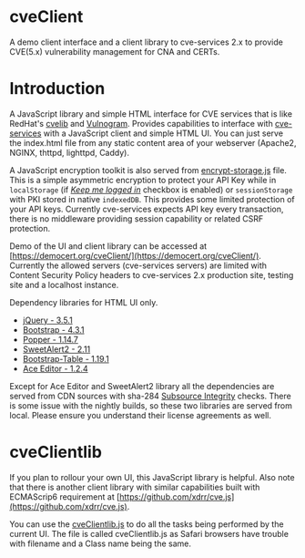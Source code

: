 # cveClient
A demo client interface and a client library to cve-services 2.x to provide CVE(5.x) vulnerability management for CNA and CERTs.


# Introduction
A JavaScript library and simple HTML interface for CVE services that is like RedHat's [cvelib](https://github.com/RedHatProductSecurity/cvelib) and [Vulnogram](https://github.com/Vulnogram/Vulnogram).  Provides capabilities to interface with [cve-services](https://github.com/CVEProject/cve-services) with a JavaScript client and simple HTML UI. You can just serve the index.html file from any static content area of your webserver (Apache2, NGINX, thttpd, lighttpd, Caddy).

A JavaScript encryption toolkit is also served from [encrypt-storage.js](./encrypt-storage.js) file. This is a simple asymmetric encryption to protect your API Key while in `localStorage` (if <u>*Keep me logged in*</u> checkbox is enabled) or `sessionStorage` with PKI stored in native `indexedDB`. This provides some limited protection of your API keys.  Currently cve-services expects API key every transaction, there is no middleware providing session capability or related CSRF protection.

Demo of the UI and client library can be accessed at [https://democert.org/cveClient/](https://democert.org/cveClient/).  Currently the allowed servers (cve-services servers) are limited with Content Security Policy headers to cve-services 2.x  production site, testing site and a localhost instance.

Dependency libraries for HTML UI only.
* [jQuery - 3.5.1](https://jquery.com/)
* [Bootstrap - 4.3.1](https://getbootstrap.com/)
* [Popper - 1.14.7](https://popper.js.org/)
* [SweetAlert2 - 2.11](https://sweetalert2.github.io/)
* [Bootstrap-Table - 1.19.1](https://bootstrap-table.com/)
* [Ace Editor - 1.2.4](https://ace.c9.io/)

Except for Ace Editor and SweetAlert2 library all the dependencies are served from CDN sources with sha-284 [Subsource Integrity](https://developer.mozilla.org/en-US/docs/Web/Security/Subresource_Integrity) checks. There is some issue with the nightly builds, so these two libraries are served from local.  Please ensure you understand their license agreements as well.

# cveClientlib
If you plan to rollour your own UI, this JavaScript library is helpful.  Also note that there is another client library with similar capabilities built with ECMAScrip6 requirement at [https://github.com/xdrr/cve.js](https://github.com/xdrr/cve.js).

You can use the [cveClientlib.js](./cveClientlib.js) to do all the tasks being performed by the current UI. The file is called cveClientlib.js as Safari browsers have trouble with filename and a Class name being the same.




